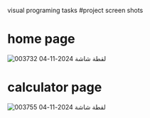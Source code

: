 visual programing tasks 
#project screen shots 

# home page

![لقطة شاشة 2024-11-04 003732](https://github.com/user-attachments/assets/a93f6035-50c7-4380-8dd7-23040160be10)
# calculator page

![لقطة شاشة 2024-11-04 003755](https://github.com/user-attachments/assets/127fe018-1ff5-443b-b2d8-66df7df8da26)
